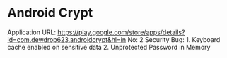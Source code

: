 # Android Crypt

Application URL: https://play.google.com/store/apps/details?id=com.dewdrop623.androidcrypt&hl=in
No: 2
Security Bug: 1. Keyboard cache enabled on sensitive data
2. Unprotected Password in Memory